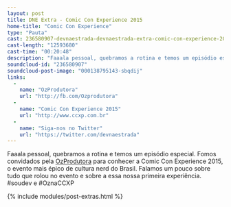 ```yaml
---
layout: post
title: DNE Extra - Comic Con Experience 2015
home-title: "Comic Con Experience"
type: "Pauta"
cast: 236580907-devnaestrada-devnaestrada-extra-comic-con-experience-2015.mp3
cast-length: "12593680"
cast-time: "00:20:48"
description: "Faaala pessoal, quebramos a rotina e temos um episódio especial. Fomos convidados pela OzProdutora para conhecer a Comic Con Experience 2015, o evento mais épico de cultura nerd do Brasil."
soundcloud-id: "236580907"
soundcloud-post-image: "000138795143-sbqdij"
links:
  -
    name: "OzProdutora"
    url: "http://fb.com/Ozprodutora"
  -
    name: "Comic Con Experience 2015"
    url: "http://www.ccxp.com.br"
  -
    name: "Siga-nos no Twitter"
    url: "https://twitter.com/devnaestrada"
---
```


Faaala pessoal, quebramos a rotina e temos um episódio especial. Fomos convidados pela [OzProdutora](http://fb.com/Ozprodutora) para conhecer a Comic Con Experience 2015, o evento mais épico de cultura nerd do Brasil. Falamos um pouco sobre tudo que rolou no evento e sobre a essa nossa primeira experiência. #soudev e #OznaCCXP

{% include modules/post-extras.html %}
